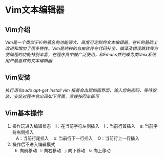 # Vim文本编辑器
## Vim介绍
*Vim是一个类似于Vi的著名的功能强大、高度可定制的文本编辑器，在Vi的基础上改进和增加了很多特性。Vim是纯粹的自由软件在代码补全、编译及错误跳转等方便编程的功能特别丰富，在程序员中被广泛使用，和Emacs并列成为类Unix系统用户最喜欢的文本编辑器*
## Vim安装
*执行语句sudo apt-get install vim*
*接着会出现如图界面，输入您的密码，等待安装，安装过程中会出现如下界面，直接按回车即可*
## Vim基本操作
1. 操作玩进入编辑状态
    i：在当前字符左侧插入
    I：当前行首插入
    a: 当前字符右侧插入      
    A：当前行尾插入
    o: 当前行下一行插入
    O：当前行上一行插入      
2. 操作后不进入编辑模式         
   h: 向前移动
   l: 向右移动
   j: 向下移动
   k: 向上移动
    
